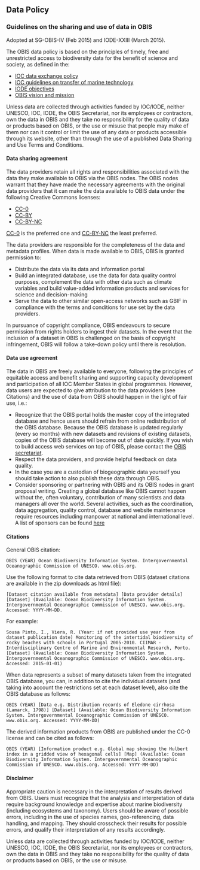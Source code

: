 ## Data Policy

### Guidelines on the sharing and use of data in OBIS

Adopted at SG-OBIS-IV (Feb 2015) and IODE-XXIII (March 2015).

The OBIS data policy is based on the principles of timely, free and unrestricted access to biodiversity data for the benefit of science and society, as defined in the:

* [IOC data exchange policy](http://iode.org/policy)
* [IOC guidelines on transfer of marine technology](http://unesdoc.unesco.org/images/0013/001391/139193m.pdf)
* [IODE objectives](http://www.iode.org/index.php?option=com_content&amp;view=article&amp;id=385&amp;Itemid=34)
* [OBIS vision and mission](/about)

Unless data are collected through activities funded by IOC/IODE, neither UNESCO, IOC, IODE, the OBIS Secretariat, nor its employees or contractors, own the data in OBIS and they take no responsibility for the quality of data or products based on OBIS, or the use or misuse that people may make of them nor can it control or limit the use of any data or products accessible through its website, other than through the use of a published Data Sharing and Use Terms and Conditions.

#### Data sharing agreement

The data providers retain all rights and responsibilities associated with the data they make available to OBIS via the OBIS nodes. The OBIS nodes warrant that they have made the necessary agreements with the original data providers that it can make the data available to OBIS data under the following Creative Commons licenses:

* [CC-0](http://creativecommons.org/about/cc0)
* [CC-BY](http://creativecommons.org/licenses/by/4.0/) 
* [CC-BY-NC](http://creativecommons.org/licenses/by-nc/4.0/)

[CC-0](http://creativecommons.org/about/cc0) is the preferred one and [CC-BY-NC](http://creativecommons.org/licenses/by-nc/4.0/) the least preferred. 

The data providers are responsible for the completeness of the data and metadata profiles. When data is made available to OBIS, OBIS is granted permission to:

* Distribute the data via its data and information portal
* Build an integrated database, use the data for data quality control purposes, complement the data with other data such as climate variables and build value-added information products and services for science and decision-making
* Serve the data to other similar open-access networks such as GBIF in compliance with the terms and conditions for use set by the data providers.

In pursuance of copyright compliance, OBIS endeavours to secure permission from rights holders to ingest their datasets. In the event that the inclusion of a dataset in OBIS is challenged on the basis of copyright infringement, OBIS will follow a take-down policy until there is resolution.

#### Data use agreement

The data in OBIS are freely available to everyone, following the principles of equitable access and benefit sharing and supporting capacity development and participation of all IOC Member States in global programmes. However, data users are expected to give attribution to the data providers (see Citations) and the use of data from OBIS should happen in the light of fair use, i.e.:

* Recognize that the OBIS portal holds the master copy of the integrated database and hence users should refrain from online redistribution of the OBIS database. Because the OBIS database is updated regularly (every so months) with new datasets and revisions of existing datasets, copies of the OBIS database will become out of date quickly. If you wish to build access web services on top of OBIS, please contact the [OBIS secretariat](/contact/).
* Respect the data providers, and provide helpful feedback on data quality.
* In the case you are a custodian of biogeographic data yourself you should take action to also publish these data through OBIS.
* Consider sponsoring or partnering with OBIS and its OBIS nodes in grant proposal writing. Creating a global database like OBIS cannot happen without the, often voluntary, contribution of many scientists and data managers all over the world. Several activities, such as the coordination, data aggregation, quality control, database and website maintenance require resources including manpower at national and international level. A list of sponsors can be found [here](/about/sponsor)

#### Citations

General OBIS citation:

```
OBIS (YEAR) Ocean Biodiversity Information System. Intergovernmental Oceanographic Commission of UNESCO. www.obis.org.
```

Use the following format to cite data retrieved from OBIS (dataset citations are available in the zip downloads as html file):

```
[Dataset citation available from metadata] [Data provider details] [Dataset] (Available: Ocean Biodiversity Information System. Intergovernmental Oceanographic Commission of UNESCO. www.obis.org. Accessed: YYYY-MM-DD.
```

For example:

```
Sousa Pinto, I., Viera, R. (Year: if not provided use year from dataset publication date) Monitoring of the intertidal biodiversity of rocky beaches with schools in Portugal 2005-2010. CIIMAR - Interdisciplinary Centre of Marine and Environmental Research, Porto. [Dataset] (Available: Ocean Biodiversity Information System. Intergovernmental Oceanographic Commission of UNESCO. www.obis.org. Accessed: 2015-01-01)
```

When data represents a subset of many datasets taken from the integrated OBIS database, you can, in addition to cite the individual datasets (and taking into account the restrictions set at each dataset level), also cite the OBIS database as follows:

```
OBIS (YEAR) [Data e.g. Distribution records of Eledone cirrhosa (Lamarck, 1798)] [Dataset] (Available: Ocean Biodiversity Information System. Intergovernmental Oceanographic Commission of UNESCO. www.obis.org. Accessed: YYYY-MM-DD)
```

The derived information products from OBIS are published under the CC-0 license and can be cited as follows:

```
OBIS (YEAR) [Information product e.g. Global map showing the Hulbert index in a gridded view of hexagonal cells] [Map] (Available: Ocean Biodiversity Information System. Intergovernmental Oceanographic Commission of UNESCO. www.obis.org. Accessed: YYYY-MM-DD)
```

#### Disclaimer

Appropriate caution is necessary in the interpretation of results derived from OBIS. Users must recognize that the analysis and interpretation of data require background knowledge and expertise about marine biodiversity (including ecosystems and taxonomy). Users should be aware of possible errors, including in the use of species names, geo-referencing, data handling, and mapping. They should crosscheck their results for possible errors, and qualify their interpretation of any results accordingly.  

Unless data are collected through activities funded by IOC/IODE, neither UNESCO, IOC, IODE, the OBIS Secretariat, nor its employees or contractors, own the data in OBIS and they take no responsibility for the quality of data or products based on OBIS, or the use or misuse.
